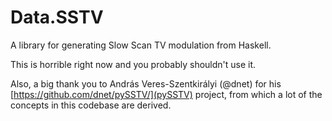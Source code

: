 Data.SSTV
=========

A library for generating Slow Scan TV modulation from Haskell.

This is horrible right now and you probably shouldn't use it.

Also, a big thank you to András Veres-Szentkirályi (@dnet) for his
[https://github.com/dnet/pySSTV/](pySSTV) project, from which a lot of the
concepts in this codebase are derived.
